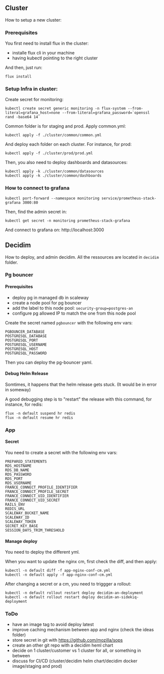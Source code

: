 ## Cluster

How to setup a new cluster:

### Prerequisites

You first need to install flux in the cluster:

- installe flux cli in your machine
- having kubectl pointing to the right cluster

And then, just run:

```
flux install
```

### Setup Infra in cluster:

Create secret for monitoring:

```
kubectl create secret generic monitoring -n flux-system --from-literal=grafana_host=none --from-literal=grafana_password=`openssl rand -base64 14`
```

Common folder is for staging and prod.
Apply common.yml:

```
kubectl apply -f ./cluster/common/common.yml
```

And deploy each folder on each cluster. For instance, for prod:

```
kubectl apply -f ./cluster/prod/prod.yml
```

Then, you also need to deploy dashboards and datasources:

```
kubectl apply -k ./cluster/common/datasources
kubectl apply -k ./cluster/common/dashboards
```

### How to connect to grafana

```
kubectl port-forward --namespace monitoring service/prometheus-stack-grafana 3000:80
```

Then, find the admin secret in:
```
kubectl get secret -n monitoring prometheus-stack-grafana
```

And connect to grafana on:
http://localhost:3000

## Decidim

How to deploy, and admin decidim.
All the ressources are located in `decidim` folder.

### Pg bouncer

#### Prerequisites

- deploy pg in managed db in scaleway
- create a node pool for pg bouncer
- add the label to this node pool: `security-group=postgres-an`
- configure pg allowed IP to match the one from this node pool

Create the secret named `pgbouncer` with the following env vars:
```
PGBOUNCER_DATABASE
POSTGRESQL_DATABASE
POSTGRESQL_PORT
POSTGRESQL_USERNAME
POSTGRESQL_HOST
POSTGRESQL_PASSWORD
```

Then you can deploy the pg-bouncer yaml.

#### Debug Helm Release

Somtimes, it happens that the helm release gets stuck.
(It would be in error in someway)

A good debugging step is to "restart" the release with this command, for instance, for redis:
```
flux -n default suspend hr redis
flux -n default resume hr redis
```

### App

#### Secret

You need to create a secret with the following env vars:

```
PREPARED_STATEMENTS
RDS_HOSTNAME
RDS_DB_NAME
RDS_PASSWORD
RDS_PORT
RDS_USERNAME
FRANCE_CONNECT_PROFILE_IDENTIFIER
FRANCE_CONNECT_PROFILE_SECRET
FRANCE_CONNECT_UID_IDENTIFIER
FRANCE_CONNECT_UID_SECRET
RAILS_ENV
REDIS_URL
SCALEWAY_BUCKET_NAME
SCALEWAY_ID
SCALEWAY_TOKEN
SECRET_KEY_BASE
SESSION_DAYS_TRIM_THRESHOLD
```

#### Manage deploy

You need to deploy the different yml.

When you want to update the nginx cm, first check the diff, and then apply:

```
kubectl -n default diff -f app-nginx-conf-cm.yml
kubectl -n default apply -f app-nginx-conf-cm.yml
```

After changing a secret or a cm, you need to triggger a rollout:

```
kubectl -n default rollout restart deploy decidim-an-deployment
kubectl -n default rollout restart deploy decidim-an-sidekiq-deployment
```

### ToDo

- have an image tag to avoid deploy latest
- improve caching mechanism between app and nginx (check the ideas folder)
- store secret in git with https://github.com/mozilla/sops
- create an other git repo with a decidim heml chart
- decide on 1 cluster/customer vs 1 cluster for all, or something in between
- discuss for CI/CD (cluster/decidim helm chart/decidim docker image/staging and prod)
